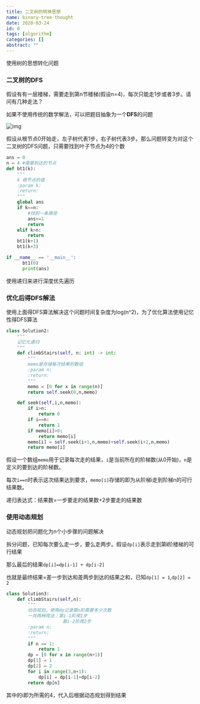 ```yaml
---
title: 二叉树的转换思想
name: binary-tree-thought
date: 2020-03-24
id: 0
tags: [algorithm]
categories: []
abstract: ""
---
```



使用树的思想转化问题

<!--more-->

### 二叉树的DFS

假设有有一层楼梯，需要走到第n节楼梯(假设n=4)，每次只能走1步或者3步。请问有几种走法？

如果不使用传统的数学解法，可以把题目抽象为一个**DFS**的问题

![img](http://file.mgek.cc/images/blog/btt1.webp)

假设从根节点0开始走，左子树代表1步，右子树代表3步。那么问题转变为对这个二叉树的DFS问题，只需要找到叶子节点为4的个数

```python
ans = 0
n = 4 #需要到达的节点
def bt1(k):
    """
    k 根节点的值
    :param k:
    :return:
    """
    global ans
    if k==n:
        #找到一条路径
        ans+=1
        return
    elif k>n:
        return
    bt1(k+1)
    bt1(k+3)

if __name__ == '__main__':
      bt1(0)
      print(ans)
```

使用递归来进行深度优先遍历

### 优化后得DFS解法

使用上面得DFS算法解决这个问题时间复杂度为log(n^2)，为了优化算法使用记忆性得DFS算法

```python
class Solution2:
    """
    记忆化递归
    """
    def climbStairs(self, n: int) -> int:
        """
        memo是存储每次结果的数组
        :param n:
        :return:
        """
        memo = [0 for x in range(n)]
        return self.seek(0,n,memo)

    def seek(self,i,n,memo):
        if i>n:
            return 0
        if i==n:
            return 1
        if memo[i]>0:
            return memo[i]
        memo[i] = self.seek(i+1,n,memo)+self.seek(i+2,n,memo)
        return memo[i]
```

假设一个数组`memo`用于记录每次走的结果，`i`是当前所在的阶梯数(从0开始)，`n`是定义的要到达的阶梯数。

每次`i==n`时表示这次结果达到要求，`memo[i]`存储的即为从阶梯i走到阶梯n的可行结果数。

递归表达式：结果数=一步要走的结果数+2步要走的结果数

### 使用动态规划

动态规划把问题化为n个小步骤的问题解决

拆分问题，已知每次要么走一步，要么走两步。假设`dp[i]`表示走到第**i**阶楼梯的可行结果

那么最后的结果`dp[i]=dp[i-1] + dp[i-2]`

也就是最终结果=差一步到达和差两步到达的结果之和，已知`dp[1] = 1`,`dp[2] = 2`

```python
class Solution3:
    def climbStairs(self,n):
        """
        动态规划，使用dp记录第n阶需要多少次数
        一共两种爬法：第i-1阶爬1步
                     第i-2阶爬2步
        :param n:
        :return:
        """
        if n == 1:
            return 1
        dp = [0 for x in range(n+1)]
        dp[1] = 1
        dp[2] = 2
        for i in range(3,n+1):
            dp[i] = dp[i-1]+dp[i-2]
        return dp[n]
```

其中的i即为所需的4，代入后根据动态规划得到结果